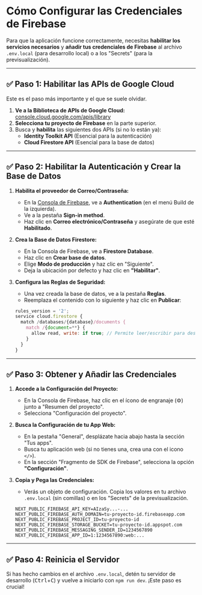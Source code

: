 # Cómo Configurar las Credenciales de Firebase

Para que la aplicación funcione correctamente, necesitas **habilitar los servicios necesarios** y **añadir tus credenciales de Firebase** al archivo `.env.local` (para desarrollo local) o a los "Secrets" (para la previsualización).

---

## ✅ Paso 1: Habilitar las APIs de Google Cloud

Este es el paso más importante y el que se suele olvidar.

1.  **Ve a la Biblioteca de APIs de Google Cloud:** [console.cloud.google.com/apis/library](https://console.cloud.google.com/apis/library)
2.  **Selecciona tu proyecto de Firebase** en la parte superior.
3.  Busca y **habilita** las siguientes dos APIs (si no lo están ya):
    *   **Identity Toolkit API** (Esencial para la autenticación)
    *   **Cloud Firestore API** (Esencial para la base de datos)

---

## ✅ Paso 2: Habilitar la Autenticación y Crear la Base de Datos

1.  **Habilita el proveedor de Correo/Contraseña:**
    *   En la [Consola de Firebase](https://console.firebase.google.com/), ve a **Authentication** (en el menú Build de la izquierda).
    *   Ve a la pestaña **Sign-in method**.
    *   Haz clic en **Correo electrónico/Contraseña** y asegúrate de que esté **Habilitado**.

2.  **Crea la Base de Datos Firestore:**
    *   En la Consola de Firebase, ve a **Firestore Database**.
    *   Haz clic en **Crear base de datos**.
    *   Elige **Modo de producción** y haz clic en "Siguiente".
    *   Deja la ubicación por defecto y haz clic en **"Habilitar"**.

3.  **Configura las Reglas de Seguridad:**
    *   Una vez creada la base de datos, ve a la pestaña **Reglas**.
    *   Reemplaza el contenido con lo siguiente y haz clic en **Publicar**:
    ```javascript
    rules_version = '2';
    service cloud.firestore {
      match /databases/{database}/documents {
        match /{document=**} {
          allow read, write: if true; // Permite leer/escribir para desarrollo inicial.
        }
      }
    }
    ```

---

## ✅ Paso 3: Obtener y Añadir las Credenciales

1.  **Accede a la Configuración del Proyecto:**
    *   En la Consola de Firebase, haz clic en el ícono de engranaje (⚙️) junto a "Resumen del proyecto".
    *   Selecciona "Configuración del proyecto".

2.  **Busca la Configuración de tu App Web:**
    *   En la pestaña "General", desplázate hacia abajo hasta la sección "Tus apps".
    *   Busca tu aplicación web (si no tienes una, crea una con el icono `</>`).
    *   En la sección "Fragmento de SDK de Firebase", selecciona la opción **"Configuración"**.

3.  **Copia y Pega las Credenciales:**
    *   Verás un objeto de configuración. Copia los valores en tu archivo `.env.local` (sin comillas) o en los "Secrets" de la previsualización.

    ```dotenv
    NEXT_PUBLIC_FIREBASE_API_KEY=AIzaSy...-...
    NEXT_PUBLIC_FIREBASE_AUTH_DOMAIN=tu-proyecto-id.firebaseapp.com
    NEXT_PUBLIC_FIREBASE_PROJECT_ID=tu-proyecto-id
    NEXT_PUBLIC_FIREBASE_STORAGE_BUCKET=tu-proyecto-id.appspot.com
    NEXT_PUBLIC_FIREBASE_MESSAGING_SENDER_ID=1234567890
    NEXT_PUBLIC_FIREBASE_APP_ID=1:1234567890:web:...
    ```

---

## ✅ Paso 4: Reinicia el Servidor

Si has hecho cambios en el archivo `.env.local`, detén tu servidor de desarrollo (<kbd>Ctrl</kbd>+<kbd>C</kbd>) y vuelve a iniciarlo con `npm run dev`. ¡Este paso es crucial!
